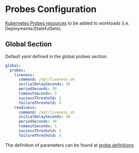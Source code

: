# Probes Configuration

[Kubernetes Probes resources](https://kubernetes.io/docs/tasks/configure-pod-container/configure-liveness-readiness-startup-probes/)
to be added to workloads (i.e. Deployments/StatefulSets).

## Global Section

Default yaml defined in the global probes section.

```yaml
global:
  probes:
    liveness:
      command: /opt/liveness.sh
      initialDelaySeconds: 30
      periodSeconds: 30
      timeoutSeconds: 5
      successThreshold: 1
      failureThreshold: 4
    readiness:
      command: /opt/liveness.sh
      initialDelaySeconds: 30
      periodSeconds: 30
      timeoutSeconds: 5
      successThreshold: 1
      failureThreshold: 4
```

The definition of parameters can be found at
[probe definitions](https://kubernetes.io/docs/tasks/configure-pod-container/configure-liveness-readiness-startup-probes/#configure-probes)
